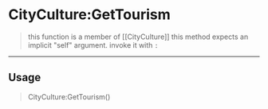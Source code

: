 # CityCulture:GetTourism
> this function is a member of [[CityCulture]]
> this method expects an implicit "self" argument. invoke it with `:`
-----
## Usage
> CityCulture:GetTourism()
